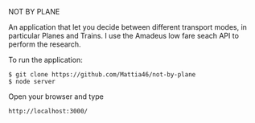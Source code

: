 NOT BY PLANE

An application that let you decide between different transport modes, in particular Planes and Trains.
I use the Amadeus low fare seach API to perform the research.

To run the application:
```
$ git clone https://github.com/Mattia46/not-by-plane
$ node server
```

Open your browser and type
```
http://localhost:3000/
```


